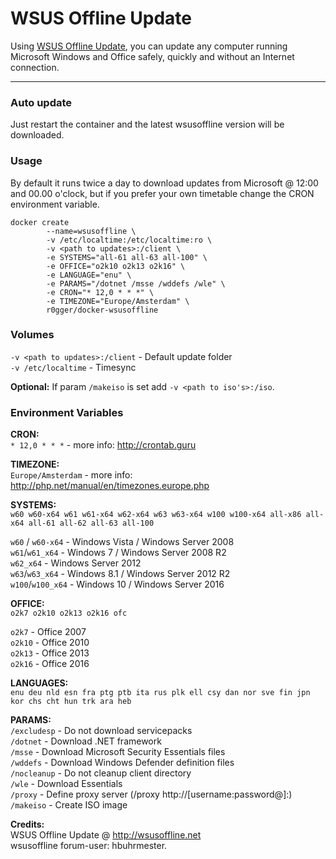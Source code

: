 # WSUS Offline Update

Using [WSUS Offline Update](http://wsusoffline.net/), you can update any computer running Microsoft Windows and Office safely, quickly and without an Internet connection.

-----------
### Auto update
Just restart the container and the latest wsusoffline version will be downloaded.

### Usage
By default it runs twice a day to download updates from Microsoft @ 12:00 and 00.00 o'clock, but if you prefer your own timetable change the CRON environment variable.   

```
docker create 
        --name=wsusoffline \
        -v /etc/localtime:/etc/localtime:ro \
        -v <path to updates>:/client \
        -e SYSTEMS="all-61 all-63 all-100" \
        -e OFFICE="o2k10 o2k13 o2k16" \
        -e LANGUAGE="enu" \
        -e PARAMS="/dotnet /msse /wddefs /wle" \
        -e CRON="* 12,0 * * *" \
        -e TIMEZONE="Europe/Amsterdam" \
        r0gger/docker-wsusoffline
```
### Volumes    
`-v <path to updates>:/client` - Default update folder   
`-v /etc/localtime` - Timesync   

**Optional:** If param `/makeiso` is set add `-v <path to iso's>:/iso`.

### Environment Variables
**CRON:**   
`* 12,0 * * *` - more info: http://crontab.guru

**TIMEZONE:**   
`Europe/Amsterdam` - more info: http://php.net/manual/en/timezones.europe.php

**SYSTEMS:**    
`w60 w60-x64 w61 w61-x64 w62-x64 w63 w63-x64 w100 w100-x64 all-x86 all-x64 all-61 all-62 all-63 all-100`   

`w60` / `w60-x64` - Windows Vista / Windows Server 2008   
`w61`/`w61_x64` - Windows 7 / Windows Server 2008 R2       
`w62_x64`	- Windows Server 2012   
`w63`/`w63_x64` - Windows 8.1 / Windows Server 2012 R2    
`w100`/`w100_x64` -	Windows 10 / Windows Server 2016     

**OFFICE:**   
`o2k7 o2k10 o2k13 o2k16 ofc`

`o2k7` - Office 2007   
`o2k10` - Office 2010   
`o2k13` - Office 2013   
`o2k16` - Office 2016

**LANGUAGES:**   
`enu deu nld esn fra ptg ptb ita rus plk ell csy dan nor sve fin jpn kor chs cht hun trk ara heb`

**PARAMS:**   
`/excludesp` - Do not download servicepacks   
`/dotnet` - Download .NET framework   
`/msse` - Download Microsoft Security Essentials files   
`/wddefs` - Download Windows Defender definition files   
`/nocleanup` - Do not cleanup client directory   
`/wle` - Download Essentials   
`/proxy` - Define proxy server (/proxy http://[username:password@]<server>:<port>)   
`/makeiso` - Create ISO image   

    
**Credits:**   
WSUS Offline Update @ http://wsusoffline.net   
wsusoffline forum-user:  hbuhrmester.
